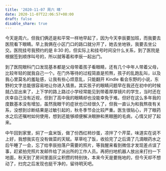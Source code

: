 ```yaml
---
title: '2020-11-07 周六 晴'
date: 2020-11-07T22:06:57+08:00
draft: false
disable_share: true
---
```


今天是周六，但我们俩还是和平常一样地早起了，因为今天李辰要加班，而我要去医院看下眼睛。早上我俩在小区门口的路口就分开了，她去坐地铁，我要去坐公交。医院挂号我预约的是 8:30 的，但实际上和挂号时间没什么关系，到了医院是根据签到顺序叫号的，所以就等着和李辰一起出门。

<!--more-->

到了医院眼科门口发现基本都是父母带着孩子看眼睛，还有几个中年人带着父母，比较年轻的就我自己一个。在门外等待的过程简直是煎熬，孩子的乱跑乱叫，以及我心里莫名的羞耻感，让我有些心烦意乱，只能翻开 Kindle 看会东野的小说，东野的文字总能很容易地让你进入情景。其实孩子的眼睛问题早在我还在初中的时候就凸显出来了，上下学的路上路过小学经常能见到带着厚厚镜片的学生，当时还在庆幸自己没有近视，但到了高中我的眼睛却也没能幸免于难。但好在这么多年我的度数基本没有增加，虽然我眼干的症状也已经很久了，但我一直认为和我熬夜有关系，没想到诊断结果是过敏引起的，秋冬季节会比较严重。医生很贴心，开了眼药水之后还嘱咐如何使用，想到还能够顺便解决眼肿和黑眼圈的毛病，心情又好了起来。

中午回到家里，焖了一盒米饭，做了份西红柿炒蛋，凉拌了个芹菜，味道实在说不上好，我想我实在没有做菜的天赋。草草吃了饭，收拾完了之后滴了几滴眼药水之后午睡了一会，忘了给李辰拍落户需要的照片，等我醒来看到微信才发现差点误了事，赶紧拍完照片发邮件给了派出所的工作人员。再把扫地机器人放出来打扫一下地面，秋天到了房间里面灰尘积攒的特别快，本来今天是要拖地的，但今天却不想动了，扫完之后发现也挺干净的，留待明天吧。
